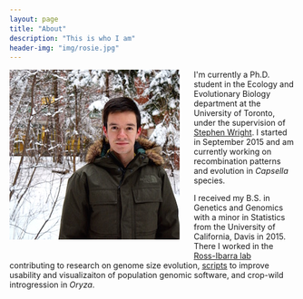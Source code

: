 ```yaml
---
layout: page
title: "About"
description: "This is who I am"
header-img: "img/rosie.jpg"
---
```


<div style="float: left; padding-right: 25px; padding-bottom: 25px">
	<a href="http://tvkent.github.io/img/suh.jpg"><img src="/img/snowtyler.jpg" alt="Tyler Kent" onclick="_gaq.push(['_trackEvent', 'IMGs', 'Image', 'Ironman']);" /></a>
</div>


I'm currently a Ph.D. student in the Ecology and Evolutionary Biology department at the University of Toronto, under the supervision of [Stephen Wright](wright.eeb.utoronto.ca).
I started in September 2015 and am currently working on recombination patterns and evolution in *Capsella* species.  

I received my B.S. in Genetics and Genomics with a minor in Statistics from the University of California, Davis in 2015.
There I worked in the [Ross-Ibarra lab](www.rilab.org) contributing to research on genome size evolution, [scripts](https://github.com/arundurvasula/angsd-wrapper) to improve usability and visualizaiton of population genomic software, and crop-wild introgression in *Oryza*.
